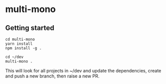 # multi-mono

## Getting started

```
cd multi-mono
yarn install
npm install -g .

cd ~/dev
multi-mono .
```

This will look for all projects in ~/dev and update the dependencies, create and push a new branch, then raise a new PR.

